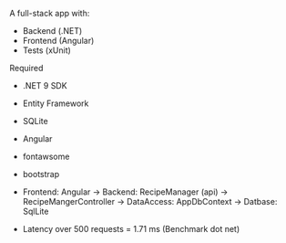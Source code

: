 A full-stack app with:
- Backend (.NET)
- Frontend (Angular)
- Tests (xUnit)

Required
- .NET 9 SDK
- Entity Framework
- SQLite
- Angular
- fontawsome
- bootstrap
  

- Frontend: Angular -> Backend: RecipeManager (api) -> RecipeMangerController -> DataAccess: AppDbContext -> Datbase: SqlLite

- Latency over 500 requests = 1.71 ms (Benchmark dot net)
